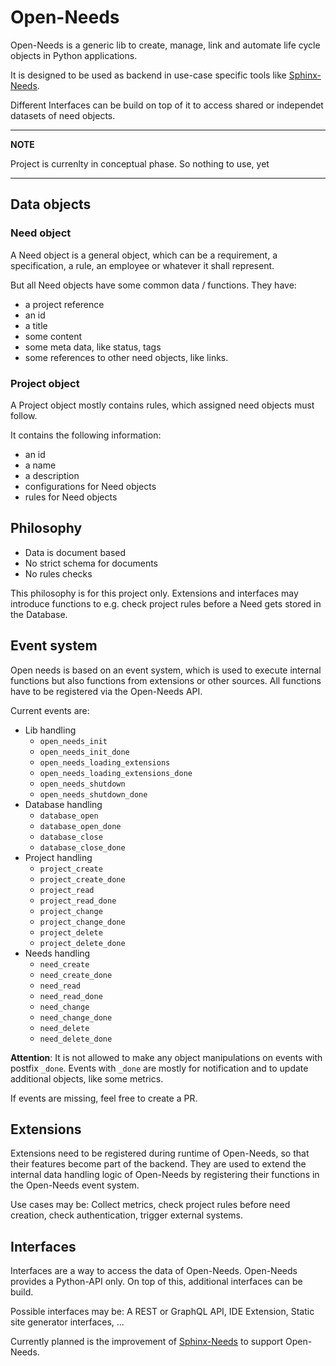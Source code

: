 # Open-Needs

Open-Needs is a generic lib to create, manage, link and automate life cycle objects in Python applications.

It is designed to be used as backend in use-case specific tools like [Sphinx-Needs](https://sphinxcontrib-needs.readthedocs.io/en/latest/).

Different Interfaces can be build on top of it to access shared or independet datasets of need objects.

---
**NOTE**

Project is currenlty in conceptual phase. So nothing to use, yet

---

## Data objects

### Need object
A Need object is a general object, which can be a requirement, a specification, a rule, an employee or whatever it shall represent.

But all Need objects have some common data / functions. They have:

* a project reference
* an id
* a title
* some content
* some meta data, like status, tags
* some references to other need objects, like links.

### Project object
A Project object mostly contains rules, which assigned need objects must follow.

It contains the following information:

* an id
* a name
* a description
* configurations for Need objects
* rules for Need objects


## Philosophy 
- Data is document based
- No strict schema for documents
- No rules checks 

This philosophy is for this project only.
Extensions and interfaces may introduce functions to e.g. check project rules before a Need gets stored in the Database.

## Event system
Open needs is based on an event system, which is used to execute internal functions but also functions from extensions or other sources.
All functions have to be registered via the Open-Needs API.

Current events are:

* Lib handling
  * ``open_needs_init``
  * ``open_needs_init_done``
  * ``open_needs_loading_extensions``
  * ``open_needs_loading_extensions_done``
  * ``open_needs_shutdown``
  * ``open_needs_shutdown_done``
* Database handling
  * ``database_open``
  * ``database_open_done``
  * ``database_close``
  * ``database_close_done``
* Project handling
  * ``project_create``
  * ``project_create_done``
  * ``project_read``
  * ``project_read_done``
  * ``project_change``
  * ``project_change_done``
  * ``project_delete``
  * ``project_delete_done``
* Needs handling
  * ``need_create``
  * ``need_create_done``
  * ``need_read``
  * ``need_read_done``
  * ``need_change``
  * ``need_change_done``
  * ``need_delete``
  * ``need_delete_done``

**Attention**: It is not allowed to make any object manipulations on events with postfix ``_done``.
Events with ``_done`` are mostly for notification and to update additional objects, like some metrics.

If events are missing, feel free to create a PR.


## Extensions
Extensions need to be registered during runtime of Open-Needs, so that their features become part of the backend.
They are used to extend the internal data handling logic of Open-Needs by registering their functions in the Open-Needs event system.

Use cases may be: Collect metrics, check project rules before need creation, check authentication, trigger external systems.

## Interfaces
Interfaces are a way to access the data of Open-Needs.
Open-Needs provides a Python-API only.
On top of this, additional interfaces can be build.

Possible interfaces may be: A REST or GraphQL API, IDE Extension, Static site generator interfaces, ...

Currently planned is the improvement of [Sphinx-Needs](https://sphinxcontrib-needs.readthedocs.io/en/latest/) to support Open-Needs.













